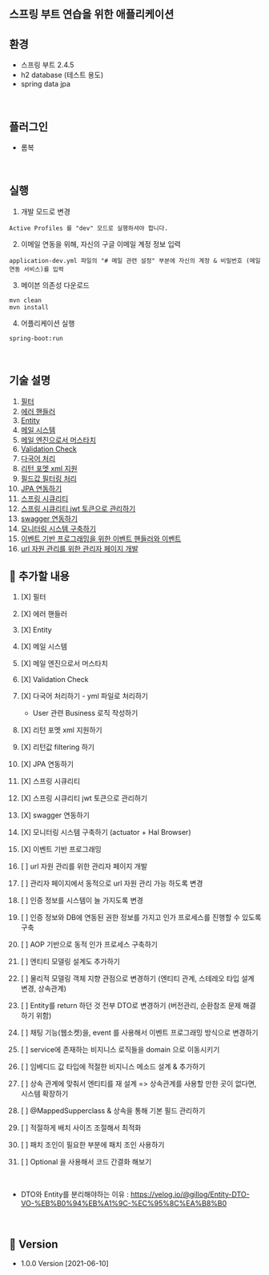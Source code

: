 스프링 부트 연습을 위한 애플리케이션
-

환경
-
* 스프링 부트 2.4.5
* h2 database (테스트 용도)
* spring data jpa



<br/>

플러그인
-
* 롬복


<br/>


실행
-
1. 개발 모드로 변경
```text
Active Profiles 를 "dev" 모드로 실행하셔야 합니다.
```

2. 이메일 연동을 위해, 자신의 구글 이메일 계정 정보 입력
```text
application-dev.yml 파일의 "# 메일 관련 설정" 부분에 자신의 계정 & 비밀번호 (메일 연동 서비스)를 입력
```

3. 메이븐 의존성 다운로드
```text
mvn clean
mvn install
```

4. 어플리케이션 실행
```text
spring-boot:run
```



<br/>

기술 설명
-
1. [필터](md/Filter.md)
2. [에러 핸들러](md/ErrorHandler.md)
3. [Entity](md/Entity.md)
4. [메일 시스템](md/Mailing.md)
5. [메일 엔진으로서 머스타치](md/Mustache.md)
6. [Validation Check](md/validationCheck.md)
7. [다국어 처리](md/MultiLanguage.md)
8. [리턴 포멧 xml 지원](md/ReturnFormat.md)
9. [필드값 필터링 처리](md/FieldFiltering.md)
10. [JPA 연동하기](md/JPA.md)
11. [스프링 시큐리티](md/SpringSecurity.md)
12. [스프링 시큐리티 jwt 토큰으로 관리하기](md/SpringSecurityWithJWT.md)
13. [swagger 연동하기](md/Swagger.md)
14. [모니터링 시스템 구축하기](md/Monitoring.md)
15. [이벤트 기반 프로그래밍을 위한 이벤트 핸들러와 이벤트](md/EventHandler.md)
16. [url 자원 관리를 위한 관리자 페이지 개발](md/SpringSecurity.md)

📌 추가할 내용 
-
1. [X] 필터
2. [X] 에러 핸들러
3. [X] Entity
4. [X] 메일 시스템
5. [X] 메일 엔진으로서 머스타치
6. [X] Validation Check
7. [X] 다국어 처리하기 - yml 파일로 처리하기
    * User 관련 Business 로직 작성하기
8. [X] 리턴 포멧 xml 지원하기
9. [X] 리턴값 filtering 하기 
10. [X] JPA 연동하기
11. [X] 스프링 시큐리티
12. [X] 스프링 시큐리티 jwt 토큰으로 관리하기
13. [X] swagger 연동하기
14. [X] 모니터링 시스템 구축하기 (actuator + Hal Browser)
15. [X] 이벤트 기반 프로그래밍

16. [ ] url 자원 관리를 위한 관리자 페이지 개발
17. [ ] 관리자 페이지에서 동적으로 url 자원 관리 가능 하도록 변경
18. [ ] 인증 정보를 시스템이 늘 가지도록 변경
19. [ ] 인증 정보와 DB에 연동된 권한 정보를 가지고 인가 프로세스를 진행할 수 있도록 구축
20. [ ] AOP 기반으로 동적 인가 프로세스 구축하기

21. [ ] 엔티티 모델링 설계도 추가하기
22. [ ] 물리적 모델링 객체 지향 관점으로 변경하기 (엔티티 관계, 스테레오 타입 설계 변경, 상속관계)
23. [ ] Entity를 return 하던 것 전부 DTO로 변경하기 (버전관리, 순환참조 문제 해결하기 위함)
24. [ ] 채팅 기능(웹소켓)을, event 를 사용해서 이벤트 프로그래밍 방식으로 변경하기
25. [ ] service에 존재하는 비지니스 로직들을 domain 으로 이동시키기
26. [ ] 임베디드 값 타입에 적절한 비지니스 메소드 설계 & 추가하기
27. [ ] 상속 관계에 맞춰서 엔티티를 재 설계 => 상속관계를 사용할 만한 곳이 없다면, 시스템 확장하기
28. [ ] @MappedSupperclass & 상속을 통해 기본 필드 관리하기 
29. [ ] 적절하게 배치 사이즈 조절해서 최적화
30. [ ] 패치 조인이 필요한 부분에 패치 조인 사용하기
31. [ ] Optional 을 사용해서 코드 간결화 해보기


<br/>

* DTO와 Entity를 분리해야하는 이유 : <https://velog.io/@gillog/Entity-DTO-VO-%EB%B0%94%EB%A1%9C-%EC%95%8C%EA%B8%B0>



<br/>


📌 Version
-
* 1.0.0 Version [2021-06-10]
